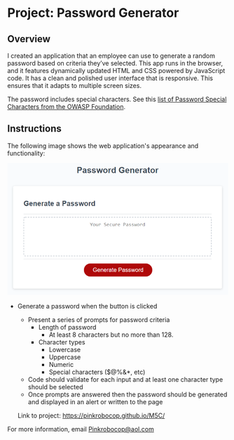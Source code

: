 # Project: Password Generator

## Overview
 
I created an application that an employee can use to generate a random password based on criteria they’ve selected. 
This app runs in the browser, and it features dynamically updated HTML and CSS powered by JavaScript code. 
It has a clean and polished user interface that is responsive. This ensures that it adapts to multiple screen sizes.

The password includes special characters. 
See this [list of Password Special Characters from the OWASP Foundation](https://www.owasp.org/index.php/Password_special_characters).

## Instructions

The following image shows the web application's appearance and functionality:

![password generator demo](./assets/05-javascript-challenge-demo.png)


* Generate a password when the button is clicked
  * Present a series of prompts for password criteria
    * Length of password
      * At least 8 characters but no more than 128.
    * Character types
      * Lowercase
      * Uppercase
      * Numeric
      * Special characters ($@%&*, etc)
  * Code should validate for each input and at least one character type should be selected
  * Once prompts are answered then the password should be generated and displayed in an alert or written to the page
  
  Link to project: https://pinkrobocop.github.io/M5C/
  
For more information, email Pinkrobocop@aol.com
